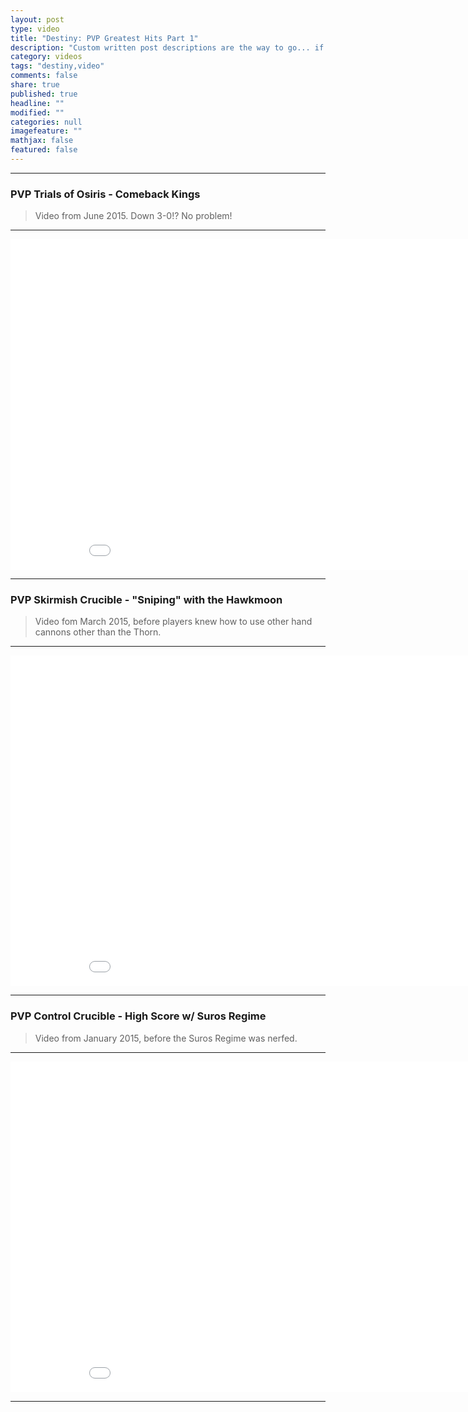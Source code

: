```yaml
---
layout: post
type: video
title: "Destiny: PVP Greatest Hits Part 1"
description: "Custom written post descriptions are the way to go... if you're not lazy."
category: videos
tags: "destiny,video"
comments: false
share: true
published: true
headline: ""
modified: ""
categories: null
imagefeature: ""
mathjax: false
featured: false
---
```



___

### PVP Trials of Osiris - Comeback Kings

> Video from June 2015. Down 3-0!? No problem!
___

<center><iframe width="940" height="529" src="//www.youtube.com/embed/gRCqopV3Sq8?theme=light&amp;color=white" frameborder="0" allowfullscreen> </iframe></center>

___

### PVP Skirmish Crucible - "Sniping" with the Hawkmoon

> Video fom March 2015, before players knew how to use other hand cannons other than the Thorn.

___

<center><iframe width="940" height="529" src="//www.youtube.com/embed/rld97UeDm-s?theme=light&amp;color=white" frameborder="0" allowfullscreen> </iframe></center>

___

### PVP Control Crucible - High Score w/ Suros Regime

> Video from January 2015, before the Suros Regime was nerfed.

___

<center><iframe width="940" height="529" src="//www.youtube.com/embed/TqLssEjFlaI?theme=light&amp;color=white" frameborder="0" allowfullscreen> </iframe></center>

___

